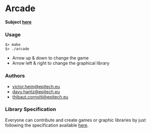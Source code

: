 # Arcade

**Subject [here](https://github.com/thibautcornolti/Arcade/blob/master/Subject.pdf)**

### Usage

```
$> make
$> ./arcade
```

* Arrow up & down to change the game
* Arrow left & right to change the graphical library

### Authors
* victor.heim@epitech.eu
* davy.hantz@epitech.eu
* thibaut.cornolti@epitech.eu

### Library Specification

Everyone can contribute and create games or graphic libraries by just following the specification available [here](https://github.com/EPITECH-Strasbourg-2021/CPP-Arcade-Spec).
